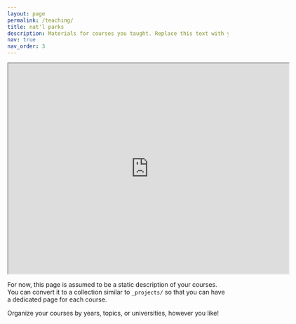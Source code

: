 ```yaml
---
layout: page
permalink: /teaching/
title: nat'l parks
description: Materials for courses you taught. Replace this text with your description.
nav: true
nav_order: 3
---
```


<iframe src="https://www.google.com/maps/d/embed?mid=1Anaz-82i54S4eE3_GYKRBZpw3H1e6q8&ehbc=2E312F&noprof=1" width="640" height="480"></iframe>


For now, this page is assumed to be a static description of your courses. You can convert it to a collection similar to `_projects/` so that you can have a dedicated page for each course.

Organize your courses by years, topics, or universities, however you like!
